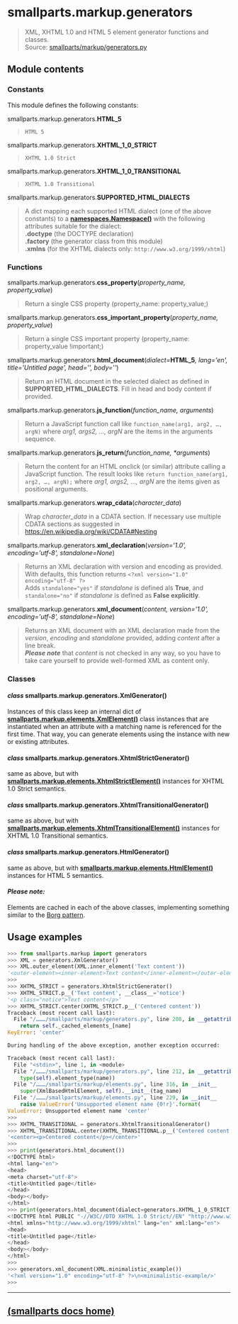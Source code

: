 # smallparts.markup.generators

> XML, XHTML 1.0 and HTML 5 element generator functions and classes.  
> Source: [smallparts/markup/generators.py](https://github.com/blackstream-x/smallparts/blob/master/smallparts/markup/generators.py)

## Module contents

### Constants

This module defines the following constants:

smallparts.markup.generators.**HTML_5**

> ```HTML 5```

smallparts.markup.generators.**XHTML_1_0_STRICT**

> ```XHTML 1.0 Strict```

smallparts.markup.generators.**XHTML_1_0_TRANSITIONAL**

> ```XHTML 1.0 Transitional```

smallparts.markup.generators.**SUPPORTED_HTML_DIALECTS**

> A dict mapping each supported HTML dialect (one of the above constants)
> to a **[namespaces.Namespace()](./smallparts.namespaces.md#class-smallpartsnamespacesnamespace)**
> with the following attributes suitable for the dialect:  
> **.doctype** (the DOCTYPE declaration)  
> **.factory** (the generator class from this module)  
> **.xmlns** (for the XHTML dialects only: ```http://www.w3.org/1999/xhtml```)

### Functions

smallparts.markup.generators.**css_property**(*property_name, property_value*)

> Return a single CSS property (property_name: property_value;)

smallparts.markup.generators.**css_important_property**(*property_name, property_value*)

> Return a single CSS important property (property\_name: property\_value !important;)

smallparts.markup.generators.**html_document**(_dialect=_**HTML_5**_, lang='en', title='Untitled page', head='', body=''_)

> Return an HTML document in the selected dialect as defined in **SUPPORTED_HTML_DIALECTS**.
> Fill in head and body content if provided.

smallparts.markup.generators.**js_function**(*function_name, arguments*)

> Return a JavaScript function call like
> ```function_name(arg1, arg2, …, argN)```
> where *arg1, args2, …, argN* are the items in the arguments sequence.

smallparts.markup.generators.**js_return**(*function_name,* _*arguments_)

> Return the content for an HTML onclick (or similar) attribute
> calling a JavaScript function. The result looks like
> ```return function_name(arg1, arg2, …, argN);```
> where *arg1, args2, …, argN* are the items given as positional arguments.

smallparts.markup.generators.**wrap_cdata**(*character_data*)

> Wrap *character_data* in a CDATA section.
> If necessary use multiple CDATA sections as suggested in
> <https://en.wikipedia.org/wiki/CDATA#Nesting>

smallparts.markup.generators.**xml_declaration**(*version='1.0', encoding='utf-8', standalone=None*)

> Returns an XML declaration with version and encoding as provided.
> With defaults, this function returns ```<?xml version="1.0" encoding="utf-8" ?>```  
> Adds ```standalone="yes"``` if *standalone* is defined als **True**, and
> ```standalone="no"``` if *standalone* is defined as **False explicitly**.

smallparts.markup.generators.**xml_document**(*content, version='1.0', encoding='utf-8', standalone=None*)

> Returns an XML document with an XML declaration made from the
> *version*, *encoding* and *standalone* provided, adding *content*
> after a line break.  
> ***Please note*** that *content* is not checked in any way,
> so you have to take care yourself to provide well-formed XML as content only.


### Classes

#### *class* smallparts.markup.generators.**XmlGenerator**()

Instances of this class keep an internal dict of
**[smallparts.markup.elements.XmlElement()](./smallparts.markup.elements.md#class-smallpartsmarkupelementsxmlelementtag_name)**
class instances that are instantiated when an attribute with a matching name
is referenced for the first time. That way, you can generate elements using the
instance with new or existing attributes.

#### *class* smallparts.markup.generators.**XhtmlStrictGenerator**()

same as above, but with
**[smallparts.markup.elements.XhtmlStrictElement()](./smallparts.markup.elements.md#class-smallpartsmarkupelementsxhtmlstrictelementtag_name)**
instances for XHTML 1.0 Strict semantics.

#### *class* smallparts.markup.generators.**XhtmlTransitionalGenerator**()

same as above, but with
**[smallparts.markup.elements.XhtmlTransitionalElement()](./smallparts.markup.elements.md#class-smallpartsmarkupelementsxhtmltransitionalelementtag_name)**
instances for XHTML 1.0 Transitional semantics.

#### *class* smallparts.markup.generators.**HtmlGenerator**()

same as above, but with
**[smallparts.markup.elements.HtmlElement()](./smallparts.markup.elements.md#class-smallpartsmarkupelementshtmlelementtag_name)**
instances for HTML 5 semantics.

#### *Please note:*

Elements are cached in each of the above classes, implementing something
similar to the [Borg pattern](http://www.aleax.it/Python/5ep.html).

## Usage examples

```python
>>> from smallparts.markup import generators
>>> XML = generators.XmlGenerator()
>>> XML.outer_element(XML.inner_element('Text content'))
'<outer-element><inner-element>Text content</inner-element></outer-element>'
>>> 
>>> XHTML_STRICT = generators.XhtmlStrictGenerator()
>>> XHTML_STRICT.p__('Text content', __class__='notice')
'<p class="notice">Text content</p>'
>>> XHTML_STRICT.center(XHTML_STRICT.p__('Centered content'))
Traceback (most recent call last):
  File "/………/smallparts/markup/generators.py", line 208, in __getattribute__
    return self._cached_elements_[name]
KeyError: 'center'

During handling of the above exception, another exception occurred:

Traceback (most recent call last):
  File "<stdin>", line 1, in <module>
  File "/………/smallparts/markup/generators.py", line 212, in __getattribute__
    type(self).element_type(name))
  File "/………/smallparts/markup/elements.py", line 316, in __init__
    super(XmlBasedHtmlElement, self).__init__(tag_name)
  File "/………/smallparts/markup/elements.py", line 229, in __init__
    raise ValueError('Unsupported element name {0!r}'.format(
ValueError: Unsupported element name 'center'
>>> 
>>> XHTML_TRANSITIONAL = generators.XhtmlTransitionalGenerator()
>>> XHTML_TRANSITIONAL.center(XHTML_TRANSITIONAL.p__('Centered content'))
'<center><p>Centered content</p></center>'
>>> 
>>> print(generators.html_document())
<!DOCTYPE html>
<html lang="en">
<head>
<meta charset="utf-8">
<title>Untitled page</title>
</head>
<body></body>
</html>
>>> print(generators.html_document(dialect=generators.XHTML_1_0_STRICT))
<!DOCTYPE html PUBLIC "-//W3C//DTD XHTML 1.0 Strict//EN" "http://www.w3.org/TR/xhtml1/DTD/xhtml1-strict.dtd">
<html xmlns="http://www.w3.org/1999/xhtml" lang="en" xml:lang="en">
<head>
<title>Untitled page</title>
</head>
<body></body>
</html>
>>> 
>>> generators.xml_document(XML.minimalistic_example())
'<?xml version="1.0" encoding="utf-8" ?>\n<minimalistic-example/>'
>>> 
```

----
[(smallparts docs home)](./)
----

